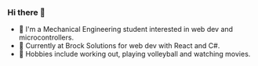 ### Hi there 👋
- 🙂 I'm a Mechanical Engineering student interested in web dev and microcontrollers.
- 🔭 Currently at Brock Solutions for web dev with React and C#.
- 🏓 Hobbies include working out, playing volleyball and watching movies.
<!--
**douglashuangg/douglashuangg** is a ✨ _special_ ✨ repository because its `README.md` (this file) appears on your GitHub profile.

Here are some ideas to get you started:

- 🔭 I’m currently working on ...
- 🌱 I’m currently learning ...
- 👯 I’m looking to collaborate on ...
- 🤔 I’m looking for help with ...
- 💬 Ask me about ...
- 📫 How to reach me: ...
- 😄 Pronouns: ...
- ⚡ Fun fact: ...
-->
